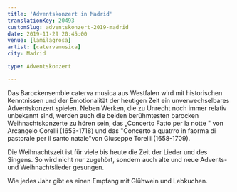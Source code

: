 ```yaml
---
title: 'Adventskonzert in Madrid'
translationKey: 20493
customSlug: adventskonzert-2019-madrid
date: 2019-11-29 20:45:00
venue: [lamilagrosa]
artist: [catervamusica]
city: Madrid

type: Adventskonzert

---
```

Das Barockensemble caterva musica aus Westfalen wird mit historischen Kenntnissen und der Emotionalität der heutigen Zeit ein unverwechselbares Adventskonzert spielen. Neben Werken, die zu Unrecht noch immer relativ unbekannt sind, werden auch die beiden berühmtesten barocken Weihnachtskonzerte zu hören sein, das „Concerto Fatto per la notte " ​von Arcangelo Corelli (1653-1718) und das "Concerto a quatrro in faorma di pastorale per il santo natale"von Giuseppe Torelli (1658-1709).

Die Weihnachtszeit ist für viele bis heute die Zeit der Lieder und des Singens. So wird nicht nur zugehört, sondern auch alte und neue Advents-und Weihnachtslieder gesungen.

Wie jedes Jahr gibt es einen Empfang mit Glühwein und Lebkuchen.
